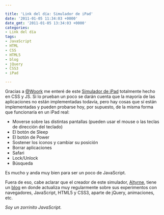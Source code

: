 ```yaml
---

title: 'Link del día: Simulador de iPad'
date: '2011-01-05 11:34:03 +0000'
date_gmt: '2011-01-05 13:34:03 +0000'
categories:
- Link del día
tags:
- JavaScript
- HTML
- CSS
- HTML5
- blog
- jQuery
- CSS3
- iPad

---
```


Gracias a [@Woork](http://twitter.com/Woork/status/22338930942672896) me enteré de este [Simulador de iPad](http://alexw.me/ipad/) totalmente hecho en CSS y JS. Si lo prueban un poco se darán cuenta que la mayoría de las aplicaciones no están implementadas todavía, pero hay cosas que sí están implementadas y pueden probarse hoy, por supuesto, de la misma forma que funcionaría en un iPad real:

- Moverse sobre las distintas pantallas (pueden usar el mouse o las teclas de dirección del teclado)
- El botón de Sleep
- El botón de Power
- Sostener los iconos y cambiar su posición
- Borrar aplicaciones
- Safari
- Lock/Unlock
- Búsqueda

Es mucho y anda muy bien para ser un poco de JavaScript.

Fuera de eso, cabe aclarar que el creador de este simulador, [Altyrne](http://twitter.com/altryne), tiene un [blog](http://alexw.me/) en donde actualiza muy regularmente sobre sus experimentos con navegadores, JavaScript, HTML5 y CSS3, aparte de jQuery, animaciones, etc.

_Soy un zorrinito JavaScript._
